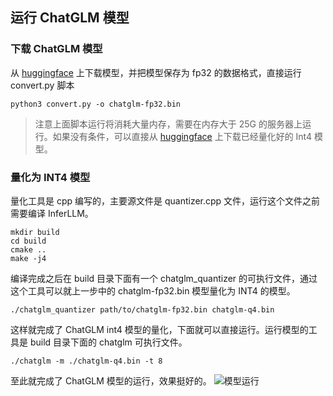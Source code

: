 ## 运行 ChatGLM 模型
### 下载 ChatGLM 模型
从 [huggingface](https://huggingface.co/THUDM/chatglm-6b) 上下载模型，并把模型保存为 fp32 的数据格式，直接运行 convert.py 脚本
```
python3 convert.py -o chatglm-fp32.bin
```
> 注意上面脚本运行将消耗大量内存，需要在内存大于 25G 的服务器上运行。如果没有条件，可以直接从 [huggingface](https://huggingface.co/kewin4933/InferLLM-Model/tree/main) 上下载已经量化好的 Int4 模型。
### 量化为 INT4 模型
量化工具是 cpp 编写的，主要源文件是 quantizer.cpp 文件，运行这个文件之前需要编译 InferLLM。
```shell
mkdir build
cd build
cmake ..
make -j4
```
编译完成之后在 build 目录下面有一个 chatglm_quantizer 的可执行文件，通过这个工具可以就上一步中的 chatglm-fp32.bin 模型量化为 INT4 的模型。
```
./chatglm_quantizer path/to/chatglm-fp32.bin chatglm-q4.bin
```
这样就完成了 ChatGLM int4 模型的量化，下面就可以直接运行。运行模型的工具是 build 目录下面的 chatglm 可执行文件。

```
./chatglm -m ./chatglm-q4.bin -t 8
```

至此就完成了 ChatGLM 模型的运行，效果挺好的。
![模型运行](../../asserts/ChatGLM-x86.gif )

